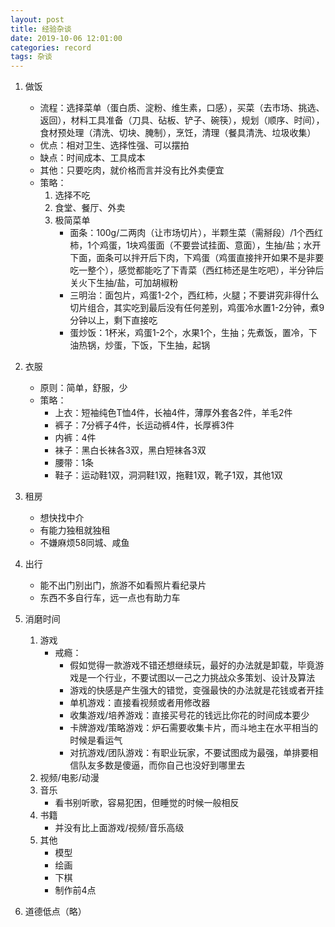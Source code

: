 ```yaml
---
layout: post
title: 经验杂谈
date: 2019-10-06 12:01:00
categories: record
tags: 杂谈
---
```


1. 做饭

    - 流程：选择菜单（蛋白质、淀粉、维生素，口感），买菜（去市场、挑选、返回），材料工具准备（刀具、砧板、铲子、碗筷），规划（顺序、时间），食材预处理（清洗、切块、腌制），烹饪，清理（餐具清洗、垃圾收集）
    - 优点：相对卫生、选择性强、可以摆拍
    - 缺点：时间成本、工具成本
    - 其他：只要吃肉，就价格而言并没有比外卖便宜
    - 策略：
        1. 选择不吃
        2. 食堂、餐厅、外卖
        3. 极简菜单
            - 面条：100g/二两肉（让市场切片），半颗生菜（需掰段）/1个西红柿，1个鸡蛋，1块鸡蛋面（不要尝试挂面、意面），生抽/盐；水开下面，面条可以拌开后下肉，下鸡蛋（鸡蛋直接拌开如果不是非要吃一整个），感觉都能吃了下青菜（西红柿还是生吃吧），半分钟后关火下生抽/盐，可加胡椒粉
            - 三明治：面包片，鸡蛋1-2个，西红柿，火腿；不要讲究非得什么切片组合，其实吃到最后没有任何差别，鸡蛋冷水置1-2分钟，煮9分钟以上，剩下直接吃
            - 蛋炒饭：1杯米，鸡蛋1-2个，水果1个，生抽；先煮饭，置冷，下油热锅，炒蛋，下饭，下生抽，起锅
2. 衣服

    - 原则：简单，舒服，少
    - 策略：
        - 上衣：短袖纯色T恤4件，长袖4件，薄厚外套各2件，羊毛2件
        - 裤子：7分裤子4件，长运动裤4件，长厚裤3件
        - 内裤：4件
        - 袜子：黑白长袜各3双，黑白短袜各3双
        - 腰带：1条
        - 鞋子：运动鞋1双，洞洞鞋1双，拖鞋1双，靴子1双，其他1双
3. 租房

    - 想快找中介
    - 有能力独租就独租
    - 不嫌麻烦58同城、咸鱼
4. 出行

    - 能不出门别出门，旅游不如看照片看纪录片
    - 东西不多自行车，远一点也有助力车
5. 消磨时间

    1. 游戏
        - 戒瘾：
            - 假如觉得一款游戏不错还想继续玩，最好的办法就是卸载，毕竟游戏是一个行业，不要试图以一己之力挑战众多策划、设计及算法
            - 游戏的快感是产生强大的错觉，变强最快的办法就是花钱或者开挂
            - 单机游戏：直接看视频或者用修改器
            - 收集游戏/培养游戏：直接买号花的钱远比你花的时间成本要少
            - 卡牌游戏/策略游戏：炉石需要收集卡片，而斗地主在水平相当的时候是看运气
            - 对抗游戏/团队游戏：有职业玩家，不要试图成为最强，单排要相信队友多数是傻逼，而你自己也没好到哪里去
    2. 视频/电影/动漫
    3. 音乐
        - 看书别听歌，容易犯困，但睡觉的时候一般相反
    4. 书籍
        - 并没有比上面游戏/视频/音乐高级
    5. 其他
        - 模型
        - 绘画
        - 下棋
        - 制作前4点
6. 道德低点（略）